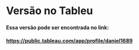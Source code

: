 # Versão no Tableu

#### Essa versão pode ser encontrada no link: 

#### https://public.tableau.com/app/profile/daniel1689
